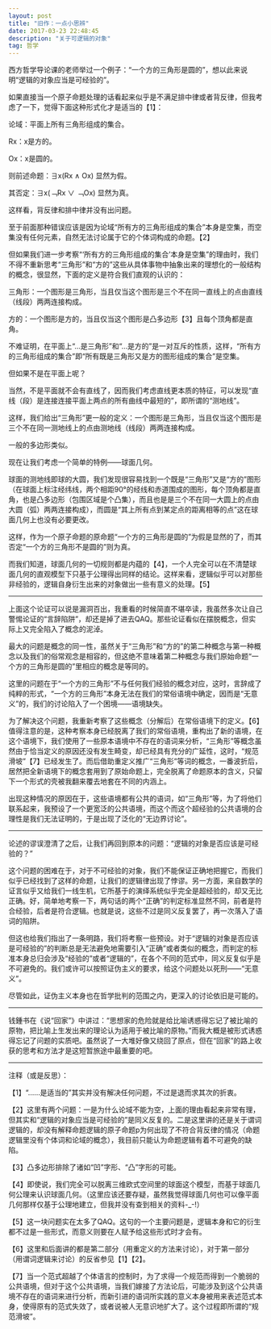 ```yaml
---
layout: post
title: "旧作：一点小思辨"
date: 2017-03-23 22:48:45
description: "关于可逻辑的对象"
tag: 哲学
---
```


西方哲学导论课的老师举过一个例子：“一个方的三角形是圆的”，想以此来说明“逻辑的对象应当是可经验的”。

如果直接当一个原子命题处理的话看起来似乎是不满足排中律或者背反律，但我考虑了一下，觉得下面这种形式化才是适当的【1】： 

论域：平面上所有三角形组成的集合。 

Rx：x是方的。 

Ox：x是圆的。 

则前述命题：∃x(Rx ∧ Ox) 显然为假。 

其否定：∃x(﹁Rx ∨ ﹁Ox) 显然为真。

这样看，背反律和排中律并没有出问题。

至于前面那种错误应该是因为论域“所有方的三角形组成的集合”本身是空集，而空集没有任何元素，自然无法讨论属于它的个体词构成的命题。【2】

但如果我们进一步考察“‘所有方的三角形组成的集合’本身是空集”的理由时，我们不得不重新思考“三角形”和“方的”这些从具体事物中抽象出来的理想化的一般结构的概念，很显然，下面的定义是符合我们直观的认识的：

三角形：一个图形是三角形，当且仅当这个图形是三个不在同一直线上的点由直线（线段）两两连接构成。

方的：一个图形是方的，当且仅当这个图形是凸多边形【3】且每个顶角都是直角。

不难证明，在平面上“…是三角形”和“…是方的”是一对互斥的性质，这样，“所有方的三角形组成的集合”即“所有既是三角形又是方的图形组成的集合”是空集。

但如果不是在平面上呢？

当然，不是平面就不会有直线了，因而我们考虑直线更本质的特征，可以发现“直线（段）是连接连接平面上两点的所有曲线中最短的”，即所谓的“测地线”。

这样，我们给出“三角形”更一般的定义：一个图形是三角形，当且仅当这个图形是三个不在同一测地线上的点由测地线（线段）两两连接构成。

一般的多边形类似。

现在让我们考虑一个简单的特例——球面几何。

球面的测地线即球的大圆，我们发现很容易找到一个既是“三角形”又是“方的”图形（在球面上标注经纬线，两个相距90°的经线和赤道围成的图形，每个顶角都是直角，也是凸多边形（包围区域是个凸集），而且也是是三个不在同一大圆上的点由大圆（弧）两两连接构成），而圆是“其上所有点到某定点的距离相等的点”这在球面几何上也没有必要更改。

这样，作为一个原子命题的原命题“一个方的三角形是圆的”为假是显然的了，而其否定“一个方的三角形不是圆的”则为真。

而我们知道，球面几何的一切规则都是内蕴的【4】，一个人完全可以在不清楚球面几何的直观模型下只基于公理得出同样的结论。这样来看，逻辑似乎可以对那些非经验的，逻辑自身衍生出来的对象做出一些有意义的处理。【5】

---

上面这个论证可以说是漏洞百出，我重看的时候简直不堪卒读，我虽然多次让自己警惕论证的“言辞陷阱”，却还是掉了进去QAQ。那些论证看似在摆脱概念，但实际上又完全陷入了概念的泥淖。

最大的问题是概念的同一性，虽然关于“三角形”和“方的”的第二种概念与第一种概念以及我们的俗常观念是相容的，但这绝不意味着第二种概念与我们原始命题“一个方的三角形是圆的”里相应的概念是等同的。

这里的问题在于“一个方的三角形”不与任何我们经验的概念对应，这时，言辞成了纯粹的形式，“一个方的三角形”本身无法在我们的常俗语境中确定，因而是“无意义”的，我们的讨论陷入了一个困境——语境缺失。

为了解决这个问题，我重新考察了这些概念（分解后）在常俗语境下的定义。【6】值得注意的是，这种考察本身已经脱离了我们的常俗语境，重构出了新的语境，在这个语境下，我们使用了一些原本语境中不存在的语词来分析，“三角形”等概念虽然由于恰当定义的原因还没有发生畸变，却已经具有充分的广延性，这时，“规范滑坡”【7】已经发生了。而后借助重定义推广“三角形”等词的概念，一番波折后，居然把全新语境下的概念套用到了原始命题上，完全脱离了命题原本的含义，只留下一个形式的壳被我翻来覆去地套在不同的内涵上。

出现这种情况的原因在于，这些语境都有公共的语词，如“三角形”等，为了将他们联系起来，我预设了一个更宽泛的公共语境，而这个而这个超经验的公共语境的合理性是我们无法证明的，于是出现了泛化的“无边界讨论”。

---

论述的谬误澄清了之后，让我们再回到原本的问题：“逻辑的对象是否应该是可经验的？”

这个问题的困难在于，对于不可经验的对象，我们不能保证正确地把握它，而我们似乎已经找到了这样的命题，让我们的逻辑律出现了悖谬。另一方面，来自数学的证言似乎又给我们一线生机，它所基于的演绎系统似乎完全是超经验的，却又无比正确。好，简单地考察一下，两句话的两个“正确”的判定标准显然不同，前者是符合经验，后者是符合逻辑。也就是说，这些不过是同义反复罢了，再一次落入了语词的陷阱。

但这也给我们指出了一条明路，我们将考察一些预设。对于“逻辑的对象是否应该是可经验的”的判断总是无法避免地需要引入“正确”或者类似的概念，而判定的标准本身总归会涉及“经验的”或者“逻辑的”，在各个不同的范式中，同义反复似乎是不可避免的。我们或许可以按照证伪主义的要求，给这个问题处以死刑——“无意义”。

尽管如此，证伪主义本身也在哲学批判的范围之内，更深入的讨论依旧是可能的。

---

钱鍾书在《说“回家”》中讲过：“思想家的危险就是给比喻诱惑得忘记了被比喻的原物，把比喻上生发出来的理论认为适用于被比喻的原物。”而我大概是被形式诱惑得忘记了问题的实质吧。虽然说了一大堆好像又绕回了原点，但在“回家”的路上收获的思考和方法才是这短暂旅途中最重要的吧。

 

---

注释（或是反思）：

【1】“……是适当的”其实并没有解决任何问题，不过是退而求其次的折衷。

【2】这里有两个问题：一是为什么论域不能为空，上面的理由看起来非常有理，但其实和“逻辑的对象应当是可经验的”是同义反复的。二是这里讲的还是关于谓词逻辑的，却没有解释命题逻辑的原子命题p为何出现了不符合背反律的情况（命题逻辑里没有个体词和论域的概念），我目前只能认为命题逻辑有着不可避免的缺陷。

【3】凸多边形排除了诸如“凹”字形、“凸”字形的可能。

【4】即使说，我们完全可以脱离三维欧式空间里的球面这个模型，而基于球面几何公理来认识球面几何。（这里应该还要存疑，虽然我觉得球面几何也可以像平面几何那样仅基于公理地建立，但我并没有查到相关的资料-_-!）

【5】这一块问题实在太多了QAQ。这句的一个主要问题是，逻辑本身和它的衍生都不过是一些形式，而意义则要在人赋予给这些形式时才会有。

【6】这里和后面讲的都是第二部分（用重定义的方法来讨论），对于第一部分（用谓词逻辑来讨论）的反省参见【1】【2】。

【7】当一个范式超越了个体语言的控制时，为了求得一个规范而得到一个脆弱的公共语境，但对于这个公共语境，当我们嫁接了方法论后，可能涉及到这个公共语境不存在的语词来进行分析，而新引进的语词所实践的意义本身被用来表述范式本身，使得原有的范式失效了，或者说被人无意识地扩大了。这个过程即所谓的“规范滑坡”。
